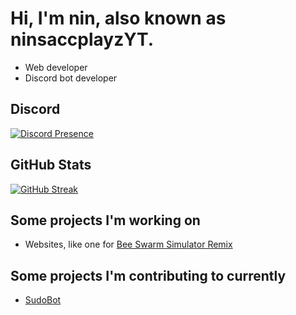 # Hi, I'm nin, also known as ninsaccplayzYT.

- Web developer
- Discord bot developer

## Discord

[![Discord Presence](https://lanyard.cnrad.dev/api/569352110991343616?idleMessage=I'm%20not%20doing%20anything%20currently...&showDisplayName=true)](https://discord.com/users/569352110991343616)

## GitHub Stats

<a href="https://git.io/streak-stats"><img src="https://streak-stats.demolab.com?user=ninsacc&theme=dark&hide_border=true" alt="GitHub Streak" /></a>

## Some projects I'm working on
- Websites, like one for [Bee Swarm Simulator Remix](https://bssr.xyz)

## Some projects I'm contributing to currently
- [SudoBot](https://github.com/onesoft-sudo/sudobot)

